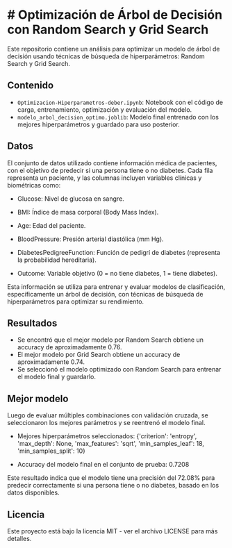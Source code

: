 # # Optimización de Árbol de Decisión con Random Search y Grid Search

Este repositorio contiene un análisis para optimizar un modelo de árbol de decisión usando técnicas de búsqueda de hiperparámetros: Random Search y Grid Search.

## Contenido

- `Optimizacion-Hiperparametros-deber.ipynb`: Notebook con el código de carga, entrenamiento, optimización y evaluación del modelo.
- `modelo_arbol_decision_optimo.joblib`: Modelo final entrenado con los mejores hiperparámetros y guardado para uso posterior.

## Datos

El conjunto de datos utilizado contiene información médica de pacientes, con el objetivo de predecir si una persona tiene o no diabetes. Cada fila representa un paciente, y las columnas incluyen variables clínicas y biométricas como:

- Glucose: Nivel de glucosa en sangre.

- BMI: Índice de masa corporal (Body Mass Index).

- Age: Edad del paciente.

- BloodPressure: Presión arterial diastólica (mm Hg).

- DiabetesPedigreeFunction: Función de pedigrí de diabetes (representa la probabilidad hereditaria).

- Outcome: Variable objetivo (0 = no tiene diabetes, 1 = tiene diabetes).

Esta información se utiliza para entrenar y evaluar modelos de clasificación, específicamente un árbol de decisión, con técnicas de búsqueda de hiperparámetros para optimizar su rendimiento.

## Resultados

- Se encontró que el mejor modelo por Random Search obtiene un accuracy de aproximadamente 0.76.
- El mejor modelo por Grid Search obtiene un accuracy de aproximadamente 0.74.
- Se seleccionó el modelo optimizado con Random Search para entrenar el modelo final y guardarlo.

## Mejor modelo
Luego de evaluar múltiples combinaciones con validación cruzada, se seleccionaron los mejores parámetros y se reentrenó el modelo final.

- Mejores hiperparámetros seleccionados:
{'criterion': 'entropy', 'max_depth': None, 'max_features': 'sqrt', 'min_samples_leaf': 18, 'min_samples_split': 10}

- Accuracy del modelo final en el conjunto de prueba: 0.7208

Este resultado indica que el modelo tiene una precisión del 72.08% para predecir correctamente si una persona tiene o no diabetes, basado en los datos disponibles.

## Licencia

Este proyecto está bajo la licencia MIT - ver el archivo LICENSE para más detalles.
